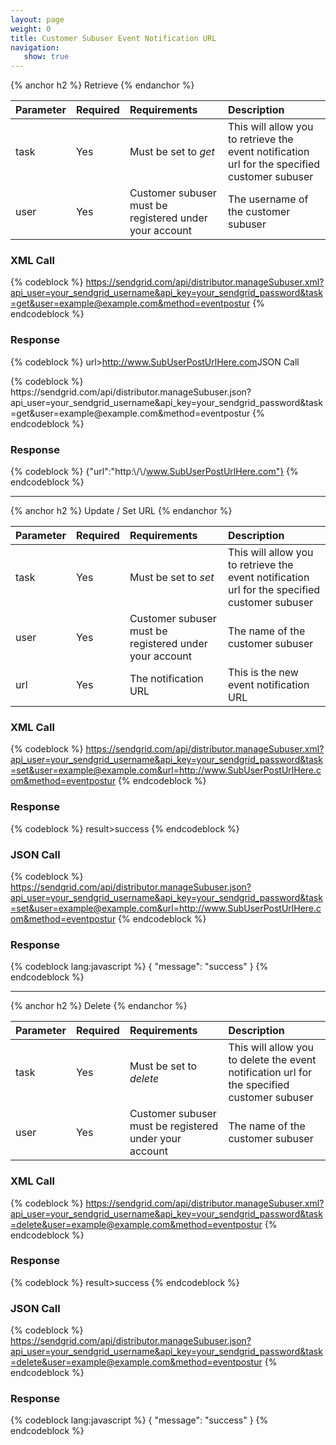 ```yaml
---
layout: page
weight: 0
title: Customer Subuser Event Notification URL
navigation:
   show: true
---
```


{% anchor h2 %} Retrieve {% endanchor %}


<table>
<thead>
<tr class="header">
<th align="left">Parameter</th>
<th align="left">Required</th>
<th align="left">Requirements</th>
<th align="left">Description</th>
</tr>
</thead>
<tbody>
<tr class="odd">
<td align="left">task</td>
<td align="left">Yes</td>
<td align="left">Must be set to <em>get</em></td>
<td align="left">This will allow you to retrieve the event notification url for the specified customer subuser</td>
</tr>
<tr class="even">
<td align="left">user</td>
<td align="left">Yes</td>
<td align="left">Customer subuser must be registered under your account</td>
<td align="left">The username of the customer subuser</td>
</tr>
</tbody>
</table>

### XML Call

{% codeblock %}
https://sendgrid.com/api/distributor.manageSubuser.xml?api_user=your_sendgrid_username&api_key=your_sendgrid_password&task=get&user=example@example.com&method=eventpostur
{% endcodeblock %}

### Response

{% codeblock %}
url\>http://www.SubUserPostUrlHere.com</url>JSON Call

</h3>
{% codeblock %} https://sendgrid.com/api/distributor.manageSubuser.json?api_user=your_sendgrid_username&api_key=your_sendgrid_password&task=get&user=example@example.com&method=eventpostur
{% endcodeblock %}

### Response

{% codeblock %}
{"url":"http:\\/\\/www.SubUserPostUrlHere.com"}
{% endcodeblock %}

* * * * *


{% anchor h2 %} Update / Set URL {% endanchor %}


<table>
<thead>
<tr class="header">
<th align="left">Parameter</th>
<th align="left">Required</th>
<th align="left">Requirements</th>
<th align="left">Description</th>
</tr>
</thead>
<tbody>
<tr class="odd">
<td align="left">task</td>
<td align="left">Yes</td>
<td align="left">Must be set to <em>set</em></td>
<td align="left">This will allow you to retrieve the event notification url for the specified customer subuser</td>
</tr>
<tr class="even">
<td align="left">user</td>
<td align="left">Yes</td>
<td align="left">Customer subuser must be registered under your account</td>
<td align="left">The name of the customer subuser</td>
</tr>
<tr class="odd">
<td align="left">url</td>
<td align="left">Yes</td>
<td align="left">The notification URL</td>
<td align="left">This is the new event notification URL</td>
</tr>
</tbody>
</table>

### XML Call

{% codeblock %}
https://sendgrid.com/api/distributor.manageSubuser.xml?api_user=your_sendgrid_username&api_key=your_sendgrid_password&task=set&user=example@example.com&url=http://www.SubUserPostUrlHere.com&method=eventpostur
{% endcodeblock %}

### Response

{% codeblock %}
result\><message>success</message></result>
{% endcodeblock %}

### JSON Call

{% codeblock %}
https://sendgrid.com/api/distributor.manageSubuser.json?api_user=your_sendgrid_username&api_key=your_sendgrid_password&task=set&user=example@example.com&url=http://www.SubUserPostUrlHere.com&method=eventpostur
{% endcodeblock %}

### Response

{% codeblock lang:javascript %}
{
  "message": "success"
}
{% endcodeblock %}

* * * * *


{% anchor h2 %} Delete {% endanchor %}


<table>
<thead>
<tr class="header">
<th align="left">Parameter</th>
<th align="left">Required</th>
<th align="left">Requirements</th>
<th align="left">Description</th>
</tr>
</thead>
<tbody>
<tr class="odd">
<td align="left">task</td>
<td align="left">Yes</td>
<td align="left">Must be set to <em>delete</em></td>
<td align="left">This will allow you to delete the event notification url for the specified customer subuser</td>
</tr>
<tr class="even">
<td align="left">user</td>
<td align="left">Yes</td>
<td align="left">Customer subuser must be registered under your account</td>
<td align="left">The name of the customer subuser</td>
</tr>
</tbody>
</table>

### XML Call

{% codeblock %}
https://sendgrid.com/api/distributor.manageSubuser.xml?api_user=your_sendgrid_username&api_key=your_sendgrid_password&task=delete&user=example@example.com&method=eventpostur
{% endcodeblock %}

### Response

{% codeblock %}
result\><message>success</message></result>
{% endcodeblock %}

### JSON Call

{% codeblock %}
https://sendgrid.com/api/distributor.manageSubuser.json?api_user=your_sendgrid_username&api_key=your_sendgrid_password&task=delete&user=example@example.com&method=eventpostur
{% endcodeblock %}

### Response

{% codeblock lang:javascript %}
{
  "message": "success"
}
{% endcodeblock %}
